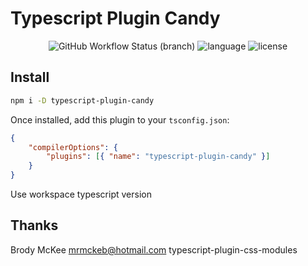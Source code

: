 # Typescript Plugin Candy

<div align="center">
<img src="https://img.shields.io/github/workflow/status/iminside/typescript-plugin-candy/Node.js%20CI/master" alt="GitHub Workflow Status (branch)" /> 
<img src="https://img.shields.io/github/languages/top/iminside/typescript-plugin-candy" alt="language" />
<img src="https://img.shields.io/npm/l/typescript-plugin-candy" alt="license" />  
</div>

## Install

```bash
npm i -D typescript-plugin-candy
```

Once installed, add this plugin to your `tsconfig.json`:

```json
{
    "compilerOptions": {
        "plugins": [{ "name": "typescript-plugin-candy" }]
    }
}
```

Use workspace typescript version

## Thanks

Brody McKee <mrmckeb@hotmail.com>
typescript-plugin-css-modules
